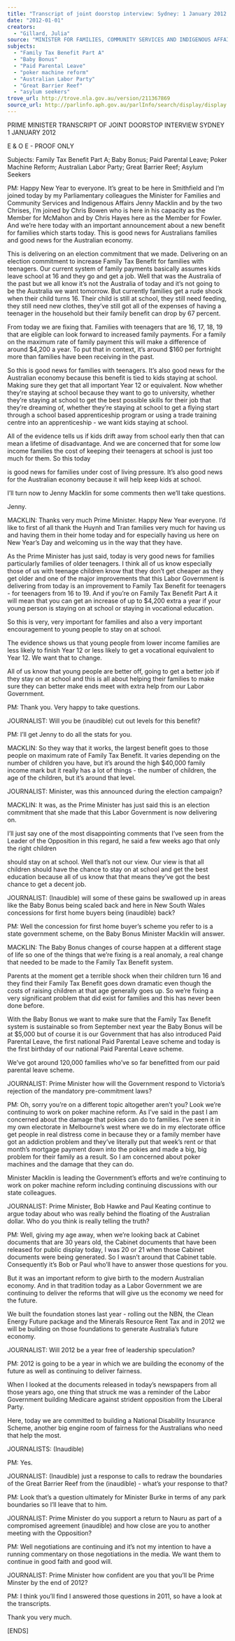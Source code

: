 ```yaml
---
title: "Transcript of joint doorstop interview: Sydney: 1 January 2012: Family Tax Benefit Part A; Baby Bonus; Paid Parental Leave; poker machine reform; Australian Labor Party; Great Barrier Reef; asylum seekers"
date: "2012-01-01"
creators:
  - "Gillard, Julia"
source: "MINISTER FOR FAMILIES, COMMUNITY SERVICES AND INDIGENOUS AFFAIRS"
subjects:
  - "Family Tax Benefit Part A"
  - "Baby Bonus"
  - "Paid Parental Leave"
  - "poker machine reform"
  - "Australian Labor Party"
  - "Great Barrier Reef"
  - "asylum seekers"
trove_url: http://trove.nla.gov.au/version/211367869
source_url: http://parlinfo.aph.gov.au/parlInfo/search/display/display.w3p;query=Id%3A%22media/pressrel/1882167%22
---
```


 PRIME MINISTER  TRANSCRIPT OF JOINT DOORSTOP INTERVIEW  SYDNEY  1 JANUARY 2012 

 

 E & O E - PROOF ONLY   

 Subjects:      Family Tax Benefit Part A; Baby Bonus; Paid Parental Leave;  Poker Machine Reform; Australian Labor Party; Great Barrier Reef; Asylum  Seekers   

 PM: Happy New Year to everyone. It’s great to be here in Smithfield and I’m joined  today by my Parliamentary colleagues the Minister for Families and Community  Services and Indigenous Affairs Jenny Macklin and by the two Chrises, I’m joined by  Chris Bowen who is here in his capacity as the Member for McMahon and by Chris  Hayes here as the Member for Fowler. And we’re here today with an important  announcement about a new benefit for families which starts today. This is good news  for Australians families and good news for the Australian economy. 

 This is delivering on an election commitment that we made. Delivering on an election  commitment to increase Family Tax Benefit for families with teenagers. Our current  system of family payments basically assumes kids leave school at 16 and they go  and get a job. Well that was the Australia of the past but we all know it’s not the  Australia of today and it’s not going to be the Australia we want tomorrow. But  currently families get a rude shock when their child turns 16. Their child is still at  school, they still need feeding, they still need new clothes, they’ve still got all of the  expenses of having a teenager in the household but their family benefit can drop by  67 percent. 

 From today we are fixing that. Families with teenagers that are 16, 17, 18, 19 that  are eligible can look forward to increased family payments. For a family on the  maximum rate of family payment this will make a difference of around $4,200 a year.  To put that in context, it’s around $160 per fortnight more than families have been  receiving in the past. 

 So this is good news for families with teenagers. It’s also good news for the  Australian economy because this benefit is tied to kids staying at school. Making  sure they get that all important Year 12 or equivalent. Now whether they’re staying at  school because they want to go to university, whether they’re staying at school to get  the best possible skills for their job that they’re dreaming of, whether they’re staying  at school to get a flying start through a school based apprenticeship program or  using a trade training centre into an apprenticeship - we want kids staying at school. 

 All of the evidence tells us if kids drift away from school early then that can mean a  lifetime of disadvantage. And we are concerned that for some low income families  the cost of keeping their teenagers at school is just too much for them. So this today 

 is good news for families under cost of living pressure. It’s also good news for the  Australian economy because it will help keep kids at school. 

 I’ll turn now to Jenny Macklin for some comments then we’ll take questions. 

 Jenny. 

 MACKLIN: Thanks very much Prime Minister. Happy New Year everyone. I’d like to  first of all thank the Huynh and Tran families very much for having us and having  them in their home today and for especially having us here on New Year’s Day and  welcoming us in the way that they have. 

 As the Prime Minister has just said, today is very good news for families particularly  families of older teenagers. I think all of us know especially those of us with teenage  children know that they don’t get cheaper as they get older and one of the major  improvements that this Labor Government is delivering from today is an  improvement to Family Tax Benefit for teenagers - for teenagers from 16 to 19. And  if you’re on Family Tax Benefit Part A it will mean that you can get an increase of up  to $4,200 extra a year if your young person is staying on at school or staying in  vocational education. 

 So this is very, very important for families and also a very important encouragement  to young people to stay on at school. 

 The evidence shows us that young people from lower income families are less likely  to finish Year 12 or less likely to get a vocational equivalent to Year 12. We want that  to change. 

 All of us know that young people are better off, going to get a better job if they stay  on at school and this is all about helping their families to make sure they can better  make ends meet with extra help from our Labor Government. 

 PM: Thank you. Very happy to take questions. 

 JOURNALIST: Will you be (inaudible) cut out levels for this benefit? 

 PM: I’ll get Jenny to do all the stats for you. 

 MACKLIN: So they way that it works, the largest benefit goes to those people on  maximum rate of Family Tax Benefit. It varies depending on the number of children  you have, but it’s around the high $40,000 family income mark but it really has a lot  of things - the number of children, the age of the children, but it’s around that level. 

 JOURNALIST: Minister, was this announced during the election campaign? 

 MACKLIN: It was, as the Prime Minister has just said this is an election commitment  that she made that this Labor Government is now delivering on.  

 I’ll just say one of the most disappointing comments that I’ve seen from the Leader of  the Opposition in this regard, he said a few weeks ago that only the right children 

 should stay on at school. Well that’s not our view. Our view is that all children should  have the chance to stay on at school and get the best education because all of us  know that that means they’ve got the best chance to get a decent job. 

 JOURNALIST: (Inaudible) will some of these gains be swallowed up in areas like the  Baby Bonus being scaled back and here in New South Wales concessions for first  home buyers being (inaudible) back? 

 PM: Well the concession for first home buyer’s scheme you refer to is a state  government scheme, on the Baby Bonus Minister Macklin will answer. 

 MACKLIN: The Baby Bonus changes of course happen at a different stage of life so  one of the things that we’re fixing is a real anomaly, a real change that needed to be  made to the Family Tax Benefit system.  

 Parents at the moment get a terrible shock when their children turn 16 and they find  their Family Tax Benefit goes down dramatic even though the costs of raising  children at that age generally goes up. So we’re fixing a very significant problem that  did exist for families and this has never been done before. 

 With the Baby Bonus we want to make sure that the Family Tax Benefit system is  sustainable so from September next year the Baby Bonus will be at $5,000 but of  course it is our Government that has also introduced Paid Parental Leave, the first  national Paid Parental Leave scheme and today is the first birthday of our national  Paid Parental Leave scheme. 

 We’ve got around 120,000 families who’ve so far benefitted from our paid parental  leave scheme. 

 JOURNALIST: Prime Minister how will the Government respond to Victoria’s  rejection of the mandatory pre-commitment laws? 

 PM: Oh, sorry you’re on a different topic altogether aren’t you? Look we’re continuing  to work on poker machine reform. As I’ve said in the past I am concerned about the  damage that pokies can do to families. I’ve seen it in my own electorate in  Melbourne’s west where we do in my electorate office get people in real distress  come in because they or a family member have got an addiction problem and  they’ve literally put that week’s rent or that month’s mortgage payment down into the  pokies and made a big, big problem for their family as a result. So I am concerned  about poker machines and the damage that they can do. 

 Minister Macklin is leading the Government’s efforts and we’re continuing to work on  poker machine reform including continuing discussions with our state colleagues. 

 JOURNALIST: Prime Minister, Bob Hawke and Paul Keating continue to argue today  about who was really behind the floating of the Australian dollar. Who do you think is  really telling the truth? 

 PM: Well, giving my age away, when we’re looking back at Cabinet documents that  are 30 years old, the Cabinet documents that have been released for public display  today, I was 20 or 21 when those Cabinet documents were being generated. So I  wasn’t around that Cabinet table. Consequently it’s Bob or Paul who’ll have to  answer those questions for you.  

 But it was an important reform to give birth to the modern Australian economy. And  in that tradition today as a Labor Government we are continuing to deliver the  reforms that will give us the economy we need for the future.  

 We built the foundation stones last year - rolling out the NBN, the Clean Energy  Future package and the Minerals Resource Rent Tax and in 2012 we will be building  on those foundations to generate Australia’s future economy. 

 JOURNALIST: Will 2012 be a year free of leadership speculation? 

 PM: 2012 is going to be a year in which we are building the economy of the future as  well as continuing to deliver fairness. 

 When I looked at the documents released in today’s newspapers from all those  years ago, one thing that struck me was a reminder of the Labor Government  building Medicare against strident opposition from the Liberal Party.  

 Here, today we are committed to building a National Disability Insurance Scheme,  another big engine room of fairness for the Australians who need that help the most. 

 JOURNALISTS: (Inaudible) 

 PM: Yes. 

 JOURNALIST: (Inaudible) just a response to calls to redraw the boundaries of the  Great Barrier Reef from the (inaudible) - what’s your response to that? 

 PM: Look that’s a question ultimately for Minister Burke in terms of any park  boundaries so I’ll leave that to him. 

 JOURNALIST: Prime Minister do you support a return to Nauru as part of a  compromised agreement (inaudible) and how close are you to another meeting with  the Opposition? 

 PM: Well negotiations are continuing and it’s not my intention to have a running  commentary on those negotiations in the media. We want them to continue in good  faith and good will. 

 JOURNALIST: Prime Minister how confident are you that you’ll be Prime Minster by  the end of 2012? 

 PM: I think you’ll find I answered those questions in 2011, so have a look at the  transcripts. 

 Thank you very much. 

 [ENDS]  

 

 

